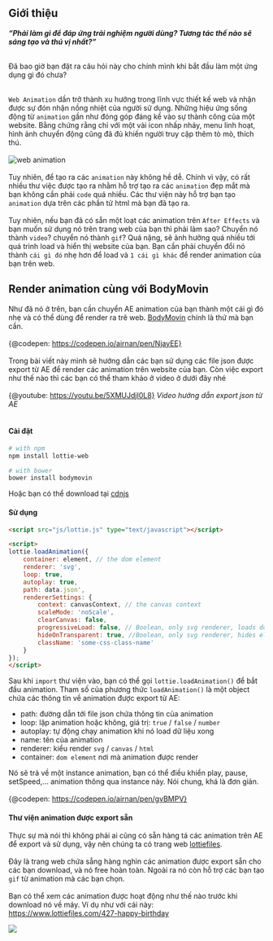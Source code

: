 ## Giới thiệu

***“Phải làm gì để đáp ứng trải nghiệm người dùng? Tương tác thế nào sẽ sáng tạo và thú vị nhất?”***
<br><br>

Đã bao giờ bạn đặt ra câu hỏi này cho chính mình khi bắt đầu làm một ứng dụng gi đó chưa?
<br><br>

`Web Animation` dần trở thành xu hướng trong lĩnh vực thiết kế web và nhận được sự đón nhận nồng nhiệt của người sử dụng. Những hiệu ứng sống động từ `animation` gần như đóng góp đáng kể vào sự thành công của một website. Bằng chứng rằng chỉ với một vài icon nhấp nháy, menu linh hoạt, hình ảnh chuyển động cũng đã  đủ khiến người truy cập thêm tò mò, thích thú.
<br><br>
![web animation](https://github.com/airbnb/lottie-web/raw/master/gifs/Example4.gif)
<br><br>
Tuy nhiên, để tạo ra các `animation` này không hề dễ. Chính vì vậy, có rất nhiều thư việc được tạo ra nhằm hỗ trợ tạo ra các `animation` đẹp mắt mà bạn không cần phải `code` quá nhiều. Các thư viện này hỗ trợ bạn tạo `animation` dựa trên các phần tử html mà bạn đã tạo ra.
<br><br>
Tuy nhiên, nếu bạn đã có sẵn một loạt các animation trên `After Effects` và bạn muốn sử dụng nó trên trang web của bạn thì phải làm sao? Chuyển nó thành `video`? chuyển nó thành `gif`? Quá nặng, sẽ ảnh hưởng quá nhiều tới quá trình load và hiển thị website của bạn. Bạn cần phải chuyển đổi nó thành `cái gì đó` nhẹ hơn để load và `1 cái gì khác` để render animation của bạn trên web.

## Render animation cùng với BodyMovin
Như đã nó ở trên, bạn cần chuyển AE animation của bạn thành một cái gì đó nhẹ và có thể dùng để render ra trê web. [BodyMovin](https://aescripts.com/bodymovin/) chính là thứ mà bạn cần.
<br><br>
{@codepen: https://codepen.io/airnan/pen/NjayEE}
<br><br>
Trong bài viết này mình sẽ hướng dẫn các bạn sử dụng các file json được export từ AE để render các animation trên website của bạn. Còn việc export như thế nào thì các bạn có thể tham khảo ở video ở dưới đây nhé
<br><br>
{@youtube: https://youtu.be/5XMUJdjI0L8}
*Video hướng dẫn export json từ AE*
<br><br>

#### Cài đặt
```bash
# with npm
npm install lottie-web

# with bower
bower install bodymovin
```

Hoặc bạn có thể download tại [cdnjs](https://cdnjs.com/libraries/bodymovin)

#### Sử dụng

```html
<script src="js/lottie.js" type="text/javascript"></script>

<script>
lottie.loadAnimation({
    container: element, // the dom element
    renderer: 'svg',
    loop: true,
    autoplay: true,
    path: data.json',
    rendererSettings: {
        context: canvasContext, // the canvas context
        scaleMode: 'noScale',
        clearCanvas: false,
        progressiveLoad: false, // Boolean, only svg renderer, loads dom elements when needed. Might speed up initialization for large number of elements.
        hideOnTransparent: true, //Boolean, only svg renderer, hides elements when opacity reaches 0 (defaults to true)
        className: 'some-css-class-name'
    }
});
</script>
```

Sau khi `import` thư viện vào, bạn có thể gọi `lottie.loadAnimation()` để bắt đầu animation. Tham số của phương thức `loadAnimation()` là một object chứa các thông tin về animation được export từ AE:
- path: đường dẫn tới file json chứa thông tin của animation
- loop: lặp animation hoặc không, giá trị: `true` / `false` / `number`
- autoplay: tự động chạy animation khi nó load dữ liệu xong
- name: tên của animation
- renderer: kiểu render `svg` / `canvas` / `html`
- container: `dom element` nơi mà animation được render

Nó sẽ trả về một instance animation, bạn có thể điều khiển play, pause, setSpeed,... animation thông qua instance này. Nói chung, khá là đơn giản.
<br><br>
{@codepen: https://codepen.io/airnan/pen/gvBMPV}

#### Thư viện animation được export sẵn
Thực sự mà nói thì không phải ai cũng có sẵn hàng tá các animation trên AE để export và sử dụng, vậy nên chúng ta có trang web [lottiefiles](https://www.lottiefiles.com/). 
<br><br>
Đây là trang web chứa sẵng hàng nghìn các animation được export sẵn cho các bạn download, và nó free hoàn toàn. Ngoài ra nó còn hỗ trợ các bạn tạo `gif` từ animation mà các bạn chọn.
<br><br>
Bạn có thể xem các animation được hoạt động như thế nào trước khi download nó về máy.
Ví dụ như với cái này: https://www.lottiefiles.com/427-happy-birthday

![](https://images.viblo.asia/54085c41-3cf4-4f99-82d2-2ca3cdd1cada.gif)
